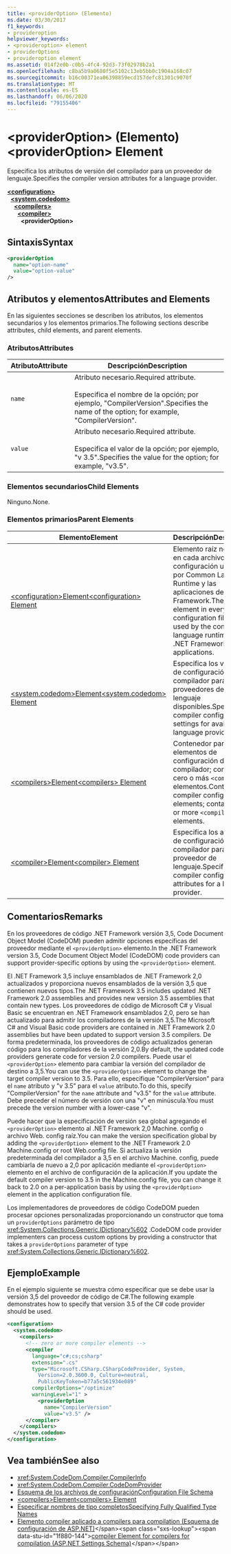 ```yaml
---
title: <providerOption> (Elemento)
ms.date: 03/30/2017
f1_keywords:
- provideroption
helpviewer_keywords:
- <provideroption> element
- providerOptions
- provideroption element
ms.assetid: 014f2e0b-c0b5-4fc4-92d3-73f02978b2a1
ms.openlocfilehash: c8ba5b9a0680f5e5102c13eb5bb0c1904a168c07
ms.sourcegitcommit: b16c00371ea06398859ecd157defc81301c9070f
ms.translationtype: MT
ms.contentlocale: es-ES
ms.lasthandoff: 06/06/2020
ms.locfileid: "79155406"
---
```

# <a name="provideroption-element"></a><span data-ttu-id="1f880-102">\<providerOption> (Elemento)</span><span class="sxs-lookup"><span data-stu-id="1f880-102">\<providerOption> Element</span></span>
<span data-ttu-id="1f880-103">Especifica los atributos de versión del compilador para un proveedor de lenguaje.</span><span class="sxs-lookup"><span data-stu-id="1f880-103">Specifies the compiler version attributes for a language provider.</span></span>  

[**\<configuration>**](../configuration-element.md)\
&nbsp;&nbsp;[**\<system.codedom>**](system-codedom-element.md)\
&nbsp;&nbsp;&nbsp;&nbsp;[**\<compilers>**](compilers-element.md)\
&nbsp;&nbsp;&nbsp;&nbsp;&nbsp;&nbsp;[**\<compiler>**](compiler-element.md)\
&nbsp;&nbsp;&nbsp;&nbsp;&nbsp;&nbsp;&nbsp;&nbsp;**\<providerOption>**

## <a name="syntax"></a><span data-ttu-id="1f880-104">Sintaxis</span><span class="sxs-lookup"><span data-stu-id="1f880-104">Syntax</span></span>  
  
```xml  
<providerOption  
  name="option-name"  
  value="option-value"  
/>  
```  
  
## <a name="attributes-and-elements"></a><span data-ttu-id="1f880-105">Atributos y elementos</span><span class="sxs-lookup"><span data-stu-id="1f880-105">Attributes and Elements</span></span>  
 <span data-ttu-id="1f880-106">En las siguientes secciones se describen los atributos, los elementos secundarios y los elementos primarios.</span><span class="sxs-lookup"><span data-stu-id="1f880-106">The following sections describe attributes, child elements, and parent elements.</span></span>  
  
### <a name="attributes"></a><span data-ttu-id="1f880-107">Atributos</span><span class="sxs-lookup"><span data-stu-id="1f880-107">Attributes</span></span>  
  
|<span data-ttu-id="1f880-108">Atributo</span><span class="sxs-lookup"><span data-stu-id="1f880-108">Attribute</span></span>|<span data-ttu-id="1f880-109">Descripción</span><span class="sxs-lookup"><span data-stu-id="1f880-109">Description</span></span>|  
|---------------|-----------------|  
|`name`|<span data-ttu-id="1f880-110">Atributo necesario.</span><span class="sxs-lookup"><span data-stu-id="1f880-110">Required attribute.</span></span><br /><br /> <span data-ttu-id="1f880-111">Especifica el nombre de la opción; por ejemplo, "CompilerVersion".</span><span class="sxs-lookup"><span data-stu-id="1f880-111">Specifies the name of the option; for example, "CompilerVersion".</span></span>|  
|`value`|<span data-ttu-id="1f880-112">Atributo necesario.</span><span class="sxs-lookup"><span data-stu-id="1f880-112">Required attribute.</span></span><br /><br /> <span data-ttu-id="1f880-113">Especifica el valor de la opción; por ejemplo, "v 3.5".</span><span class="sxs-lookup"><span data-stu-id="1f880-113">Specifies the value for the option; for example, "v3.5".</span></span>|  
  
### <a name="child-elements"></a><span data-ttu-id="1f880-114">Elementos secundarios</span><span class="sxs-lookup"><span data-stu-id="1f880-114">Child Elements</span></span>  
 <span data-ttu-id="1f880-115">Ninguno.</span><span class="sxs-lookup"><span data-stu-id="1f880-115">None.</span></span>  
  
### <a name="parent-elements"></a><span data-ttu-id="1f880-116">Elementos primarios</span><span class="sxs-lookup"><span data-stu-id="1f880-116">Parent Elements</span></span>  
  
|<span data-ttu-id="1f880-117">Elemento</span><span class="sxs-lookup"><span data-stu-id="1f880-117">Element</span></span>|<span data-ttu-id="1f880-118">Descripción</span><span class="sxs-lookup"><span data-stu-id="1f880-118">Description</span></span>|  
|-------------|-----------------|  
|[<span data-ttu-id="1f880-119">\<configuration>Element</span><span class="sxs-lookup"><span data-stu-id="1f880-119">\<configuration> Element</span></span>](../configuration-element.md)|<span data-ttu-id="1f880-120">Elemento raíz necesario en cada archivo de configuración utilizado por Common Language Runtime y las aplicaciones de .NET Framework.</span><span class="sxs-lookup"><span data-stu-id="1f880-120">The root element in every configuration file that is used by the common language runtime and .NET Framework applications.</span></span>|  
|[<span data-ttu-id="1f880-121">\<system.codedom>Element</span><span class="sxs-lookup"><span data-stu-id="1f880-121">\<system.codedom> Element</span></span>](system-codedom-element.md)|<span data-ttu-id="1f880-122">Especifica los valores de configuración del compilador para los proveedores de lenguaje disponibles.</span><span class="sxs-lookup"><span data-stu-id="1f880-122">Specifies compiler configuration settings for available language providers.</span></span>|  
|[<span data-ttu-id="1f880-123">\<compilers>Element</span><span class="sxs-lookup"><span data-stu-id="1f880-123">\<compilers> Element</span></span>](compilers-element.md)|<span data-ttu-id="1f880-124">Contenedor para los elementos de configuración del compilador; contiene cero o más `<compiler>` elementos.</span><span class="sxs-lookup"><span data-stu-id="1f880-124">Container for compiler configuration elements; contains zero or more `<compiler>` elements.</span></span>|  
|[<span data-ttu-id="1f880-125">\<compiler>Element</span><span class="sxs-lookup"><span data-stu-id="1f880-125">\<compiler> Element</span></span>](compiler-element.md)|<span data-ttu-id="1f880-126">Especifica los atributos de configuración del compilador para un proveedor de lenguaje.</span><span class="sxs-lookup"><span data-stu-id="1f880-126">Specifies the compiler configuration attributes for a language provider.</span></span>|  
  
## <a name="remarks"></a><span data-ttu-id="1f880-127">Comentarios</span><span class="sxs-lookup"><span data-stu-id="1f880-127">Remarks</span></span>  
 <span data-ttu-id="1f880-128">En los proveedores de código .NET Framework versión 3,5, Code Document Object Model (CodeDOM) pueden admitir opciones específicas del proveedor mediante el `<providerOption>` elemento.</span><span class="sxs-lookup"><span data-stu-id="1f880-128">In the .NET Framework version 3.5, Code Document Object Model (CodeDOM) code providers can support provider-specific options by using the `<providerOption>` element.</span></span>  
  
 <span data-ttu-id="1f880-129">El .NET Framework 3,5 incluye ensamblados de .NET Framework 2,0 actualizados y proporciona nuevos ensamblados de la versión 3,5 que contienen nuevos tipos.</span><span class="sxs-lookup"><span data-stu-id="1f880-129">The .NET Framework 3.5 includes updated .NET Framework 2.0 assemblies and provides new version 3.5 assemblies that contain new types.</span></span> <span data-ttu-id="1f880-130">Los proveedores de código de Microsoft C# y Visual Basic se encuentran en .NET Framework ensamblados 2,0, pero se han actualizado para admitir los compiladores de la versión 3,5.</span><span class="sxs-lookup"><span data-stu-id="1f880-130">The Microsoft C# and Visual Basic code providers are contained in .NET Framework 2.0 assemblies but have been updated to support version 3.5 compilers.</span></span> <span data-ttu-id="1f880-131">De forma predeterminada, los proveedores de código actualizados generan código para los compiladores de la versión 2,0.</span><span class="sxs-lookup"><span data-stu-id="1f880-131">By default, the updated code providers generate code for version 2.0 compilers.</span></span> <span data-ttu-id="1f880-132">Puede usar el `<providerOption>` elemento para cambiar la versión del compilador de destino a 3,5.</span><span class="sxs-lookup"><span data-stu-id="1f880-132">You can use the `<providerOption>` element to change the target compiler version to 3.5.</span></span> <span data-ttu-id="1f880-133">Para ello, especifique "CompilerVersion" para el `name` atributo y "v 3.5" para el `value` atributo.</span><span class="sxs-lookup"><span data-stu-id="1f880-133">To do this, specify "CompilerVersion" for the `name` attribute and "v3.5" for the `value` attribute.</span></span> <span data-ttu-id="1f880-134">Debe preceder el número de versión con una "v" en minúscula.</span><span class="sxs-lookup"><span data-stu-id="1f880-134">You must precede the version number with a lower-case "v".</span></span>  
  
 <span data-ttu-id="1f880-135">Puede hacer que la especificación de versión sea global agregando el `<providerOption>` elemento al .NET Framework 2,0 Machine. config o archivo Web. config raíz.</span><span class="sxs-lookup"><span data-stu-id="1f880-135">You can make the version specification global by adding the `<providerOption>` element to the .NET Framework 2.0 Machine.config or root Web.config file.</span></span> <span data-ttu-id="1f880-136">Si actualiza la versión predeterminada del compilador a 3,5 en el archivo Machine. config, puede cambiarla de nuevo a 2,0 por aplicación mediante el `<providerOption>` elemento en el archivo de configuración de la aplicación.</span><span class="sxs-lookup"><span data-stu-id="1f880-136">If you update the default compiler version to 3.5 in the Machine.config file, you can change it back to 2.0 on a per-application basis by using the `<providerOption>` element in the application configuration file.</span></span>  
  
 <span data-ttu-id="1f880-137">Los implementadores de proveedores de código CodeDOM pueden procesar opciones personalizadas proporcionando un constructor que toma un `providerOptions` parámetro de tipo <xref:System.Collections.Generic.IDictionary%602> .</span><span class="sxs-lookup"><span data-stu-id="1f880-137">CodeDOM code provider implementers can process custom options by providing a constructor that takes a `providerOptions` parameter of type <xref:System.Collections.Generic.IDictionary%602>.</span></span>  
  
## <a name="example"></a><span data-ttu-id="1f880-138">Ejemplo</span><span class="sxs-lookup"><span data-stu-id="1f880-138">Example</span></span>  
 <span data-ttu-id="1f880-139">En el ejemplo siguiente se muestra cómo especificar que se debe usar la versión 3,5 del proveedor de código de C#.</span><span class="sxs-lookup"><span data-stu-id="1f880-139">The following example demonstrates how to specify that version 3.5 of the C# code provider should be used.</span></span>  
  
```xml  
<configuration>  
  <system.codedom>  
    <compilers>  
      <!-- zero or more compiler elements -->  
      <compiler  
        language="c#;cs;csharp"  
        extension=".cs"  
        type="Microsoft.CSharp.CSharpCodeProvider, System,
          Version=2.0.3600.0, Culture=neutral,
          PublicKeyToken=b77a5c561934e089"  
        compilerOptions="/optimize"  
        warningLevel="1" >  
          <providerOption  
            name="CompilerVersion"  
            value="v3.5" />  
      </compiler>  
    </compilers>  
  </system.codedom>  
</configuration>  
```  
  
## <a name="see-also"></a><span data-ttu-id="1f880-140">Vea también</span><span class="sxs-lookup"><span data-stu-id="1f880-140">See also</span></span>

- <xref:System.CodeDom.Compiler.CompilerInfo>
- <xref:System.CodeDom.Compiler.CodeDomProvider>
- [<span data-ttu-id="1f880-141">Esquema de los archivos de configuración</span><span class="sxs-lookup"><span data-stu-id="1f880-141">Configuration File Schema</span></span>](../index.md)
- [<span data-ttu-id="1f880-142">\<compilers>Element</span><span class="sxs-lookup"><span data-stu-id="1f880-142">\<compilers> Element</span></span>](compilers-element.md)
- [<span data-ttu-id="1f880-143">Especificar nombres de tipo completos</span><span class="sxs-lookup"><span data-stu-id="1f880-143">Specifying Fully Qualified Type Names</span></span>](../../../reflection-and-codedom/specifying-fully-qualified-type-names.md)
- <span data-ttu-id="1f880-144">[Elemento compiler aplicado a compilers para compilation (Esquema de configuración de ASP.NET)](https://docs.microsoft.com/previous-versions/dotnet/netframework-4.0/a15ebt6c(v=vs.100))</span><span class="sxs-lookup"><span data-stu-id="1f880-144">[compiler Element for compilers for compilation (ASP.NET Settings Schema)](https://docs.microsoft.com/previous-versions/dotnet/netframework-4.0/a15ebt6c(v=vs.100))</span></span>
